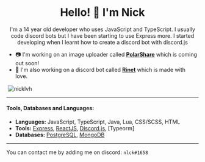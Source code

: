 <h1 align="center">Hello! 👋 I'm Nick</h1>
<p align="center">I'm a 14 year old developer who uses JavaScript and TypeScript. I usually code discord bots but I have been starting to use Express more. I started developing when I learnt how to create a discord bot with discord.js</p>

- 📷 I'm working on an image uploader called [**PolarShare**](http://polarshare.xyz) which is coming out soon!
- 🤖 I'm also working on a discord bot called [**Rinet**](https://discord.com/api/oauth2/authorize?client_id=721740274958860348&permissions=8&scope=bot) which is made with love.

<p>&nbsp;<img align="center" src="https://github-readme-stats.vercel.app/api?username=nicklvh&show_icons=true&theme=tokyonight&locale=en" alt="nicklvh" /></p>

---

#### Tools, Databases and Languages: 
  - **Languages:** JavaScript, TypeScript, Java, Lua, CSS/SCSS, HTML
  - **Tools:** [Express](http://expressjs.com/), [ReactJS](https://reactjs.org/), [Discord.js](https://discord.js.org/), [Typeorm]
  - **Databases:** [PostgreSQL](https://www.postgresql.org/), [MongoDB](https://mongodb.com/)
  
---

You can contact me by adding me on discord: `nlck#1658`
